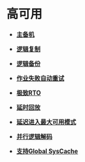 # 高可用<a name="ZH-CN_TOPIC_0000001105075488"></a>

-   **[主备机](主备机.md)**  

-   **[逻辑复制](逻辑复制.md)**  

-   **[逻辑备份](逻辑备份.md)**  

-   **[作业失败自动重试](作业失败自动重试.md)**  

-   **[极致RTO](极致RTO.md)**  

-   **[延时回放](延时回放.md)**  

-   **[延迟进入最大可用模式](延迟进入最大可用模式.md)**  

-   **[并行逻辑解码](并行逻辑解码.md)**  

-   **[支持Global SysCache](支持global-syscache.md)**  


